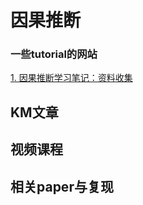 # 因果推断
### 一些tutorial的网站
[1. 因果推断学习笔记：资料收集](https://dango.rocks/blog/2018/11/04/Causality0-Collection-of-Study-Materials/)


## KM文章


## 视频课程


## 相关paper与复现
